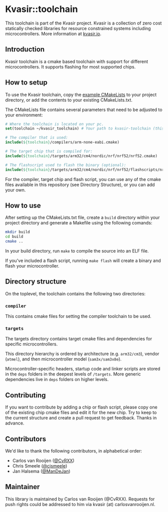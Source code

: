 # Kvasir::toolchain
This toolchain is part of the Kvasir project. Kvasir is a collection
of zero cost statically checked libraries for resource constrained
systems including microcontrollers. More information at
[kvasir.io](http://kvasir.io).

## Introduction
Kvasir toolchain is a cmake based toolchain with support for different
microcontrollers. It supports flashing for most supported chips.

## How to setup
To use the Kvasir toolchain, copy the
[example CMakeLists](/CMakeLists.txt.example) to your project
directory, or add the contents to your existing CMakeLists.txt.

The CMakeLists file contains several parameters that need to be
adjusted to your environment:

```cmake
# Where the toolchain is located on your pc.
set(toolchain ~/kvasir_toolchain) # Your path to kvasir-toolchain (this repository).

# The compiler that is used:
include(${toolchain}/compilers/arm-none-eabi.cmake)

# The target chip that is compiled for:
include(${toolchain}/targets/arm32/cm4/nordic/nrf/nrf52/nrf52.cmake)

# The flashscript used to flash the binary (optional):
include(${toolchain}/targets/arm32/cm4/nordic/nrf/nrf52/flashscripts/nrfjprog.cmake)
```

For the compiler, target chip and flash script, you can use any of the
cmake files available in this repository (see Directory Structure), or
you can add your own.

## How to use
After setting up the CMakeLists.txt file, create a `build` directory
within your project directory and generate a Makefile using the
following comands:

```bash
mkdir build
cd build
cmake ..
```

In your build directory, run `make` to compile the source into an ELF
file.

If you've included a flash script, running `make flash` will create a
binary and flash your microcontroller.

## Directory structure
On the toplevel, the toolchain contains the following two directories:

### `compiler`
This contains cmake files for setting the compiler toolchain to be used.

### `targets`
The targets directory contains target cmake files and dependencies for
specific microcontrollers.

This directory hierarchy is ordered by architecture
(e.g. `arm32/cm3`), vendor (`atmel`), and then microcontroller model
(`sam3x/sam3x8e`).

Microcontroller-specific headers, startup code and linker scripts are
stored in the `deps` folders in the deepest levels of `/targets`. More
generic dependencies live in `deps` folders on higher levels.

## Contributing
If you want to contribute by adding a chip or flash script, please
copy one of the existing chip cmake files and edit it for the new
chip.
Try to keep to the current structure and create a pull request to get
feedback. Thanks in advance.

## Contributors
We'd like to thank the following contributors, in alphabetical order:

- Carlos van Rooijen ([@CvRXX](https://github.com/CvRXX))
- Chris Smeele ([@cjsmeele](https://github.com/cjsmeele))
- Jan Halsema ([@ManDeJan](https://github.com/ManDeJan))

## Maintainer
This library is maintained by Carlos van Rooijen (@CvRXX). Requests
for push rights could be addressed to him via kvasir (at)
carlosvanrooijen.nl.
